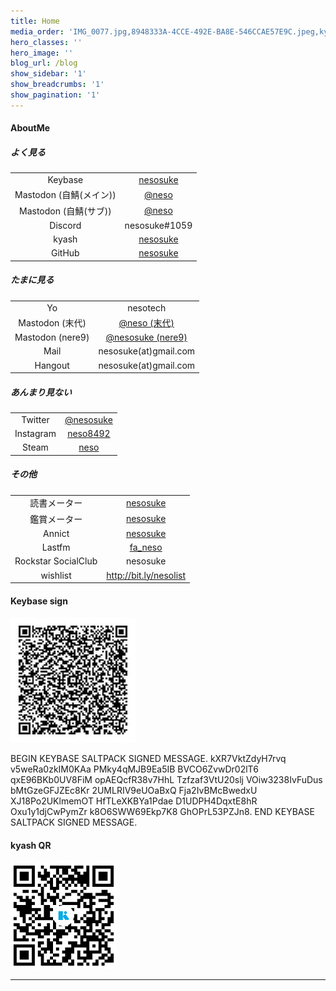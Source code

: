 ```yaml
---
title: Home
media_order: 'IMG_0077.jpg,8948333A-4CCE-492E-BA8E-546CCAE57E9C.jpeg,kyash-QR.png'
hero_classes: ''
hero_image: ''
blog_url: /blog
show_sidebar: '1'
show_breadcrumbs: '1'
show_pagination: '1'
---
```


<!-- Global site tag (gtag.js) - Google Analytics -->
<script async src="https://www.googletagmanager.com/gtag/js?id=UA-59005931-2"></script>
<script>
  window.dataLayer = window.dataLayer || [];
  function gtag(){dataLayer.push(arguments);}
  gtag('js', new Date());

  gtag('config', 'UA-59005931-2');
</script>



#### AboutMe
##### よく見る  
|     |     |
|:---:|:---:|  
| Keybase | [nesosuke](https://keybase.io/nesosuke) |  
| Mastodon (自鯖(メイン)) | <a rel="me" href="https://don.neso.tech/@neso">@neso</a> |  
| Mastodon (自鯖(サブ)) | [@neso](https://mstdn.neso.tech/@neso) |  
| Discord | nesosuke#1059 |  
| kyash | [nesosuke](#kyash_qr) |
| GitHub | [nesosuke](http:s//github.com/nesosuke)|  

##### たまに見る  
|      |     |
|:---:|:---:|  
| Yo | nesotech |
| Mastodon (末代) | [@neso (末代)](http://mstdn.maud.io/@neso) |  
| Mastodon (nere9) | [@nesosuke (nere9)](https://mstdn.nere9.help/@nesosuke) | 
| Mail | nesosuke(at)gmail.com |  
| Hangout | nesosuke(at)gmail.com |    
##### あんまり見ない
|     |     |
|:---:|:---:|  
| Twitter | [@nesosuke](http://twitter.com/nesosuke) |   
| Instagram | [neso8492](https://www.instagram.com/neso8492/) |
| Steam | [neso](http://steamcommunity.com/id/nesosuke/) |
##### その他 
|     |     |
|:---:|:---:|  
| 読書メーター | [nesosuke](https://bookmeter.com/users/101918) |
| 鑑賞メーター | [nesosuke](http://video.akahoshitakuya.com/u/110516) |
| Annict | [nesosuke](https://annict.jp/@nesosuke) |
| Lastfm | [fa_neso](https://www.last.fm/ja/user/fa_neso)
| Rockstar SocialClub | nesosuke |
| wishlist | <http://bit.ly/nesolist> |

#### Keybase sign   

![](8948333A-4CCE-492E-BA8E-546CCAE57E9C.jpeg)  

BEGIN KEYBASE SALTPACK SIGNED MESSAGE. kXR7VktZdyH7rvq v5weRa0zkIM0KAa PMky4qMJB9Ea5IB BVCO6ZvwDr02lT6 qxE96BKb0UV8FiM opAEQcfR38v7HhL Tzfzaf3VtU20slj VOiw3238IvFuDus bMtGzeGFJZEc8Kr 2UMLRIV9eUOaBxQ Fja2IvBMcBwedxU XJ18Po2UKlmemOT HfTLeXKBYa1Pdae D1UDPH4DqxtE8hR Oxu1y1djCwPymZr k8O6SWW69Ekp7K8 GhOPrL53PZJn8. END KEYBASE SALTPACK SIGNED MESSAGE.

<a name="kyash_qr"></a>
#### kyash QR
 ![](kyash-QR.png)  
 
---